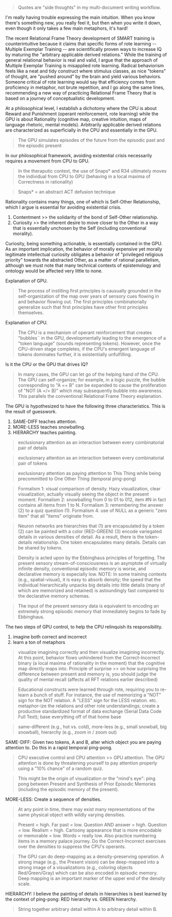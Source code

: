 > Quotes are "side thoughts" in my multi-document writing workflow.

I'm really having trouble expressing the main intuition. When you know there's something new, you really feel it, but then when you write it down, even though it only takes a few main metaphors, it's hard!

The recent Relational Frame Theory development of SMART training is counterintuitive because it claims that specific forms of rote learning -- Multiple Exemplar Training -- are scientifically proven ways to increase IQ by maturing the "arbitrary applicable derived relations." While the training of general relational behavior is real and valid, I argue that the approach of Multiple Exemplar Training is misapplied rote learning. Radical behaviorism feels like a neat and tidy construct where stimulus classes, as nice "tokens" of thought, are "pushed around" by the brain and yield various behaviors. Someone critical of rote learning would say that efficiency comes from proficiency in metaphor, not brute repetition, and I go along the same lines, recommending a new way of practicing Relational Frame Theory that is based on a journey of conceptualistic development.

At a philosophical level, I establish a dichotomy where the CPU is about Reward and Punishment (operant reinforcement, rote learning) while the GPU is about Rationality (cognitive map, creative intuition, maps of language rhetoric, mental models). Arbitrarily applicable derived relations are characterized as superficially in the CPU and essentially in the GPU.

> The GPU simulates episodes of the future from the episodic past and the episodic present

In our philosophical framework, avoiding existential crisis necessarily requires a movement from CPU to GPU.

> In the theraputic context, the use of Snaps* and R34 ultimately moves the individual from CPU to GPU (behaving in a local maxima of Correctness in rationality)

> Snaps* = an abstract ACT defusion technique

Rationality contains many things, one of which is Self-Other Relationship, which I argue is essential for avoiding existential crisis.

1. Contentment >> the solidarity of the bond of Self-Other relationship.
2. Curiosity >> the inherent desire to move closer to the Other in a way that is essentially unchosen by the Self (including conventional morality).

Curiosity, being something actionable, is essentially contained in the GPU. As an important implication, the behavior of morally expensive yet morally legitimate intellectual curiosity obligates a behavior of "privileged religious priority" towards the abstracted Other, as a matter of rational parallelism, although we must note that many technical contexts of epistemology and ontology would be affected very little to none.

Explanation of GPU.

> The process of instilling first principles is causually grounded in the self-organization of the map over years of sensory cues flowing in and behavior flowing out. The first principles combinatorially generalize such that first principles have other first principles themselves.

Explanation of CPU.

> The CPU is a mechanism of operant reinforcement that creates "bubbles¨ in the GPU, developmentally leading to the emergence of a "token language" (sounds representing tokens). However, once the CPU-driven stage completes, if the CPU's emergent language of tokens dominates further, it is existentially unfulfilling.

Is it the CPU or the GPU that drives IQ?

> In many cases, the GPU can let go of the helping hand of the CPU. The GPU can self-organize; for example, in a logic puzzle, the bubble corresponding to "A == B" can be expanded to cause the proliferation of "NOT (A =/= B)" which may subsequently bubble into awareness. This parallels the conventional Relational Frame Theory explanation.

The GPU is hypothesized to have the following three characteristics. This is the result of guesswork.

1. SAME-DIFF teaches attention.
2. MORE-LESS teaches snowballing.
3. HIERARCHY teaches painting.

> exclusionary attention as an interaction between every combinatorial pair of details

> exclusionary attention as an interaction between every combinatorial pair of tokens

> exclusionary attention as paying attention to This Thing while being precommitted to One Other Thing (temporal ping-pong)

> Formalism 1: visual comparison of density. Hazy visualization, clear visualization, actually visually seeing the object in the present moment. Formalism 2: snowballing from 0 to 01 to 012, item #N in fact contains all items from 1 to N. Formalism 3: remembering the answer (2) to a quiz question (1). Formalism 4: use of NULL as a generic "zero item" that all "items" originate from.

> Neuron networks are hierarchies that (1) are encapsulated by a token (2) can be painted with a color (RED-GREEN) (3) encode variegated details in various densities of detail. As a result, there is the token-details relationship. One token encapsulates many details. Details can be shared by tokens.

> Density is acted upon by the Ebbinghaus principles of forgetting. The present sensory stream-of-consciousness is an asymptote of virtually infinite density, conventional episodic memory is worse, and declarative memory is especially low. NOTE: In some training contexts (e.g., spatial-visual), it is easy to absorb density; the speed that the individual hierarchically unpacks big details into little details (many of which are memorized and retained) is astoundingly fast compared to the declarative memory schemas.

> The input of the present sensory data is equivalent to encoding an extremely strong episodic memory that immediately begins to fade by Ebbinghaus.

The two steps of GPU control, to help the CPU relinquish its responsibility.

1. imagine both correct and incorrect
2. learn a ton of metaphors

> visualize imagining correctly and then visualize imagining incorrectly. At this point, behavior flows unhindered from the Correct-Incorrect binary (a local maxima of rationality in the moment) that the cognitive map directly maps into. Principle of surprise >> on how surprising the difference between present and memory is, you should judge the quality of mental recall (affects all RFT relations earlier described)

> Educational constructs were learned through rote, requiring you to re-learn a bunch of stuff. For instance, the use of memorizing a "NOT" sign for the NOT relation. A "LESS" sign for the LESS relation. etc. metaphor-ize the relations and other rote understandings; create a productive standardized format of data exchange (Serial Data Code Full Text); base everything off of that home base

> same-different (e.g., hot vs. cold), more-less (e.g., small snowball, big snowball), hierarchy (e.g., zoom in / zoom out)

SAME-DIFF: Given two tokens, A and B, alter which object you are paying attention to. Do this in a rapid temporal ping-pong.

> CPU executive control and CPU attention >> GPU attention. The GPU attention is done by threatening yourself to pay attention properly using a "10% chance" of a random quiz.

> This might be the origin of visualization or the "mind's eye": ping pong between Present and Synthesis of Prior Episodic Memories (including the episodic memory of the present).

MORE-LESS: Create a sequence of densities.

> At any point in time, there may exist many representations of the same physical object with wildly varying densities.

> Present = high. Far past = low. Question AND answer = high. Question = low. Realism = high. Cartoony appearance that is more encodable or memorable = low. Words = really low. Also practice numbering items in a memory palace journey. Do the Correct-Incorrect exercises over the densities to suppress the CPU's operants.

> The GPU can do deep-mapping as a density-preserving operation. A strong image (e.g., the Present vision) can be deep-mapped into a strong image of a visualizations (e.g., coloring objects Red/Green/Gray) which can be also encoded in episodic memory. Deep mapping is an important marker of the upper end of the density scale.

HIERARCHY: I believe the painting of details in hierarchies is best learned by the context of ping-pong: RED hierarchy vs. GREEN hierarchy.

> String together arbitrary detail within A to arbitrary detail within B.
